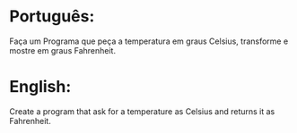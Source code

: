 # Português:

Faça um Programa que peça a temperatura em graus Celsius, transforme e mostre em graus Fahrenheit.

# English:

Create a program that ask for a temperature as Celsius and returns it as Fahrenheit.
